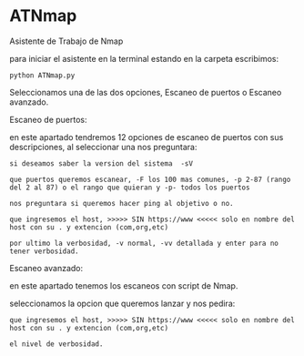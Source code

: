 # ATNmap
Asistente de Trabajo de Nmap


    
    
para iniciar el asistente en la terminal estando en la carpeta escribimos:
    
    python ATNmap.py
    
    
Seleccionamos una de las dos opciones, Escaneo de puertos o Escaneo avanzado.

Escaneo de puertos:

en este apartado tendremos 12 opciones de escaneo de puertos con sus descripciones, al seleccionar una nos preguntara:

    si deseamos saber la version del sistema  -sV
    
    que puertos queremos escanear, -F los 100 mas comunes, -p 2-87 (rango del 2 al 87) o el rango que quieran y -p- todos los puertos
    
    nos preguntara si queremos hacer ping al objetivo o no.
    
    que ingresemos el host, >>>>> SIN https://www <<<<< solo en nombre del host con su . y extencion (com,org,etc)
    
    por ultimo la verbosidad, -v normal, -vv detallada y enter para no tener verbosidad.
    
Escaneo avanzado:

en este apartado tenemos los escaneos con script de Nmap.

  seleccionamos la opcion que queremos lanzar y nos pedira:
  
    que ingresemos el host, >>>>> SIN https://www <<<<< solo en nombre del host con su . y extencion (com,org,etc)
    
    el nivel de verbosidad.
    
    
    
    
  
  
